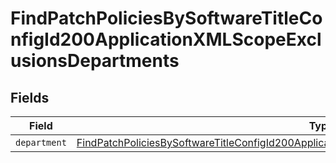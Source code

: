 # FindPatchPoliciesBySoftwareTitleConfigId200ApplicationXMLScopeExclusionsDepartments


## Fields

| Field                                                                                                                                                                                                                     | Type                                                                                                                                                                                                                      | Required                                                                                                                                                                                                                  | Description                                                                                                                                                                                                               |
| ------------------------------------------------------------------------------------------------------------------------------------------------------------------------------------------------------------------------- | ------------------------------------------------------------------------------------------------------------------------------------------------------------------------------------------------------------------------- | ------------------------------------------------------------------------------------------------------------------------------------------------------------------------------------------------------------------------- | ------------------------------------------------------------------------------------------------------------------------------------------------------------------------------------------------------------------------- |
| `department`                                                                                                                                                                                                              | [FindPatchPoliciesBySoftwareTitleConfigId200ApplicationXMLScopeExclusionsDepartmentsDepartment](../../models/operations/findpatchpoliciesbysoftwaretitleconfigid200applicationxmlscopeexclusionsdepartmentsdepartment.md) | :heavy_minus_sign:                                                                                                                                                                                                        | N/A                                                                                                                                                                                                                       |